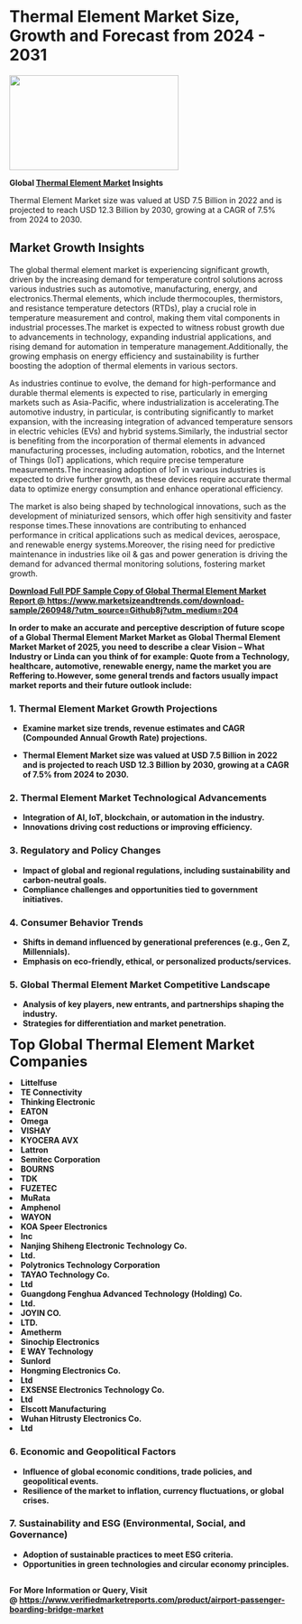 <H1>Thermal Element Market Size, Growth and Forecast from 2024 - 2031</H1><img class="aligncenter size-medium wp-image-584254" src="https://thirdeyenews.in/wp-content/uploads/2024/09/Global-Market-Research-300x168.jpeg" alt="" width="300" height="168" /><p><strong>Global&nbsp;<a href="https://www.marketsizeandtrends.com/download-sample/260948/?utm_source=Github8j?utm_medium=204">Thermal Element Market</a> Insights</strong></p><p>Thermal Element Market size was valued at USD 7.5 Billion in 2022 and is projected to reach USD 12.3 Billion by 2030, growing at a CAGR of 7.5% from 2024 to 2030.</p><p><h2>Market Growth Insights</h2> <p>The global thermal element market is experiencing significant growth, driven by the increasing demand for temperature control solutions across various industries such as automotive, manufacturing, energy, and electronics.Thermal elements, which include thermocouples, thermistors, and resistance temperature detectors (RTDs), play a crucial role in temperature measurement and control, making them vital components in industrial processes.The market is expected to witness robust growth due to advancements in technology, expanding industrial applications, and rising demand for automation in temperature management.Additionally, the growing emphasis on energy efficiency and sustainability is further boosting the adoption of thermal elements in various sectors.</p> <p><strong><a href="#"></a></strong></p> <p>As industries continue to evolve, the demand for high-performance and durable thermal elements is expected to rise, particularly in emerging markets such as Asia-Pacific, where industrialization is accelerating.The automotive industry, in particular, is contributing significantly to market expansion, with the increasing integration of advanced temperature sensors in electric vehicles (EVs) and hybrid systems.Similarly, the industrial sector is benefiting from the incorporation of thermal elements in advanced manufacturing processes, including automation, robotics, and the Internet of Things (IoT) applications, which require precise temperature measurements.The increasing adoption of IoT in various industries is expected to drive further growth, as these devices require accurate thermal data to optimize energy consumption and enhance operational efficiency.</p> <p>The market is also being shaped by technological innovations, such as the development of miniaturized sensors, which offer high sensitivity and faster response times.These innovations are contributing to enhanced performance in critical applications such as medical devices, aerospace, and renewable energy systems.Moreover, the rising need for predictive maintenance in industries like oil & gas and power generation is driving the demand for advanced thermal monitoring solutions, fostering market growth.</p> <p><strong><a href="#"></p><p><span class=""><strong>Download Full PDF Sample Copy of Global Thermal Element Market Report</strong> @ <a href="https://www.marketsizeandtrends.com/download-sample/260948/?utm_source=Github8j?utm_medium=204" target="_blank">https://www.marketsizeandtrends.com/download-sample/260948/?utm_source=Github8j?utm_medium=204</a></span></p><p>In order to make an accurate and perceptive description of future scope of a Global&nbsp;Thermal Element Market Market as Global&nbsp;Thermal Element Market Market of 2025, you need to describe a clear Vision &ndash; What Industry or Linda can you think of for example: Quote from a Technology, healthcare, automotive, renewable energy, name the market you are Reffering to.However, some general trends and factors usually impact market reports and their future outlook include:</p><h3>1.&nbsp;<strong>Thermal Element Market Growth Projections</strong></h3><ul><li>Examine market size trends, revenue estimates and CAGR (Compounded Annual Growth Rate) projections.</li><li><p>Thermal Element Market size was valued at USD 7.5 Billion in 2022 and is projected to reach USD 12.3 Billion by 2030, growing at a CAGR of 7.5% from 2024 to 2030.</p></li></ul><h3>2.&nbsp;<strong>Thermal Element Market Technological Advancements</strong></h3><ul><li>Integration of AI, IoT, blockchain, or automation in the industry.</li><li>Innovations driving cost reductions or improving efficiency.</li></ul><h3>3.&nbsp;<strong>Regulatory and Policy Changes</strong></h3><ul><li>Impact of global and regional regulations, including sustainability and carbon-neutral goals.</li><li>Compliance challenges and opportunities tied to government initiatives.</li></ul><h3>4.&nbsp;<strong>Consumer Behavior Trends</strong></h3><ul><li>Shifts in demand influenced by generational preferences (e.g., Gen Z, Millennials).</li><li>Emphasis on eco-friendly, ethical, or personalized products/services.</li></ul><h3>5.&nbsp;<strong>Global Thermal Element Market Competitive Landscape</strong></h3><ul><li>Analysis of key players, new entrants, and partnerships shaping the industry.</li><li>Strategies for differentiation and market penetration.</li></ul><p data-pm-slice="1 1 []"><span style="color: inherit; font-family: inherit; font-size: 25px;">Top Global Thermal Element Market Companies</span></p><div class="" data-test-id=""><p><li>Littelfuse</li><li> TE Connectivity</li><li> Thinking Electronic</li><li> EATON</li><li> Omega</li><li> VISHAY</li><li> KYOCERA AVX</li><li> Lattron</li><li> Semitec Corporation</li><li> BOURNS</li><li> TDK</li><li> FUZETEC</li><li> MuRata</li><li> Amphenol</li><li> WAYON</li><li> KOA Speer Electronics</li><li> Inc</li><li> Nanjing Shiheng Electronic Technology Co.</li><li> Ltd.</li><li> Polytronics Technology Corporation</li><li> TAYAO Technology Co.</li><li> Ltd</li><li> Guangdong Fenghua Advanced Technology (Holding) Co.</li><li>Ltd.</li><li> JOYIN CO.</li><li>LTD.</li><li> Ametherm</li><li> Sinochip Electronics</li><li> E WAY Technology</li><li> Sunlord</li><li> Hongming Electronics Co.</li><li>Ltd</li><li> EXSENSE Electronics Technology Co.</li><li> Ltd</li><li> Elscott Manufacturing</li><li> Wuhan Hitrusty Electronics Co.</li><li>Ltd</li></p></div><h3>6.&nbsp;<strong>Economic and Geopolitical Factors</strong></h3><ul><li>Influence of global economic conditions, trade policies, and geopolitical events.</li><li>Resilience of the market to inflation, currency fluctuations, or global crises.</li></ul><h3>7.&nbsp;<strong>Sustainability and ESG (Environmental, Social, and Governance)</strong></h3><ul><li>Adoption of sustainable practices to meet ESG criteria.</li><li>Opportunities in green technologies and circular economy principles.</li></ul><h2><strong style="font-size: 14px;">For More Information or Query, Visit @&nbsp;</strong><a style="background-color: #ffffff; font-size: 14px;" href="https://www.marketsizeandtrends.com/report/thermal-element-market/" target="_blank">https://www.verifiedmarketreports.com/product/airport-passenger-boarding-bridge-market</a></h2>